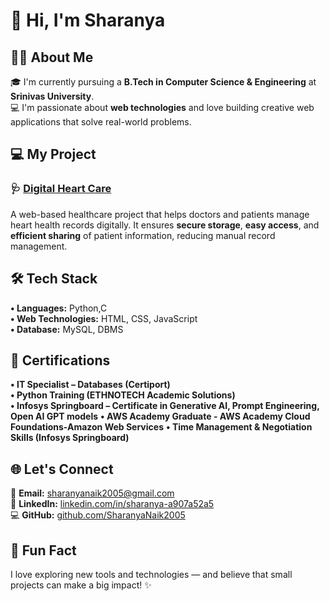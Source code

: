 # 👋 Hi, I'm Sharanya   

## 🧑‍💻 About Me   
🎓 I'm currently pursuing a **B.Tech in Computer Science & Engineering** at **Srinivas University**.   
💻 I'm passionate about **web technologies** and love building creative web applications that solve real-world problems.  

## 💻 My Project   
### 🩺 [Digital Heart Care](https://github.com/SharanyaNaik2005/digital-heart-care/blob/main/README.md)   
A web-based healthcare project that helps doctors and patients manage heart health records digitally.   It ensures **secure storage**, **easy access**, and **efficient sharing** of patient information, reducing manual record management.      
## 🛠️ Tech Stack   
**• Languages:** Python,C   
**• Web Technologies:** HTML, CSS, JavaScript   
**• Database:** MySQL, DBMS   

## 🏅 Certifications   
**• IT Specialist – Databases (Certiport)**   
**• Python Training (ETHNOTECH Academic Solutions)**   
**• Infosys Springboard – Certificate in Generative AI, Prompt Engineering, Open AI GPT models** 
**• AWS Academy Graduate - AWS Academy Cloud Foundations-Amazon Web Services** 
**• Time Management & Negotiation Skills (Infosys Springboard)**  

## 🌐 Let's Connect   
📧 **Email:** [sharanyanaik2005@gmail.com](mailto:sharanyanaik2005@gmail.com)   
💼 **LinkedIn:** [linkedin.com/in/sharanya-a907a52a5](https://www.linkedin.com/in/sharanya-a907a52a5)   
💻 **GitHub:** [github.com/SharanyaNaik2005](https://github.com/SharanyaNaik2005)    

## 🌟 Fun Fact  
I love exploring new tools and technologies — and believe that small projects can make a big impact! ✨
